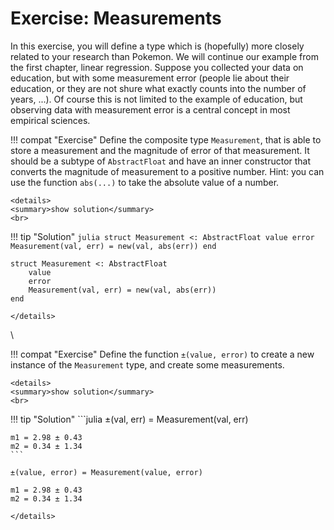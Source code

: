 # Exercise: Measurements
In this exercise, you will define a type which is (hopefully) more closely related to your research than Pokemon.
We will continue our example from the first chapter, linear regression.
Suppose you collected your data on education, but with some measurement error (people lie about their education, or they are not shure what exactly counts into the number of years, ...).
Of course this is not limited to the example of education, but observing data with measurement error is a central concept in most empirical sciences.

!!! compat "Exercise"
    Define the composite type `Measurement`, that is able to store a measurement and the magnitude of error of that measurement.
    It should be a subtype of `AbstractFloat` and have an inner constructor that converts the magnitude of measurement to a positive number.
    Hint: you can use the function `abs(...)` to take the absolute value of a number.

```@raw html
<details>
<summary>show solution</summary>
<br>
```
!!! tip "Solution"
    ```julia
    struct Measurement <: AbstractFloat
        value
        error
        Measurement(val, err) = new(val, abs(err))
    end
    ```
```@setup measurement
struct Measurement <: AbstractFloat
    value
    error
    Measurement(val, err) = new(val, abs(err))
end
```
```@raw html
</details>
```
\

!!! compat "Exercise"
    Define the function `±(value, error)` to create a new instance of the `Measurement` type, and create some measurements.

```@raw html
<details>
<summary>show solution</summary>
<br>
```
!!! tip "Solution"
    ```julia
    ±(val, err) = Measurement(val, err)

    m1 = 2.98 ± 0.43
    m2 = 0.34 ± 1.34
    ```
```@setup measurement
±(value, error) = Measurement(value, error)

m1 = 2.98 ± 0.43
m2 = 0.34 ± 1.34
```
```@raw html
</details>
```

